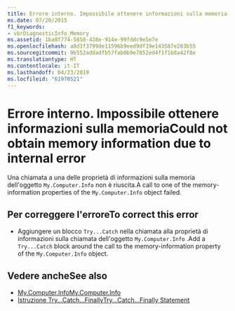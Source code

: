 ```yaml
---
title: Errore interno. Impossibile ottenere informazioni sulla memoria
ms.date: 07/20/2015
f1_keywords:
- vbrDiagnosticInfo_Memory
ms.assetid: 1ba8f774-5858-438e-914e-99fddc9e5e7e
ms.openlocfilehash: a8d1f3799de11596b9eed9df39e143587e283b55
ms.sourcegitcommit: 9b552addadfb57fab0b9e7852ed4f1f1b8a42f8e
ms.translationtype: HT
ms.contentlocale: it-IT
ms.lasthandoff: 04/23/2019
ms.locfileid: "61970521"
---
```

# <a name="could-not-obtain-memory-information-due-to-internal-error"></a><span data-ttu-id="4b8fa-102">Errore interno. Impossibile ottenere informazioni sulla memoria</span><span class="sxs-lookup"><span data-stu-id="4b8fa-102">Could not obtain memory information due to internal error</span></span>
<span data-ttu-id="4b8fa-103">Una chiamata a una delle proprietà di informazioni sulla memoria dell'oggetto `My.Computer.Info` non è riuscita.</span><span class="sxs-lookup"><span data-stu-id="4b8fa-103">A call to one of the memory-information properties of the `My.Computer.Info` object failed.</span></span>  
  
## <a name="to-correct-this-error"></a><span data-ttu-id="4b8fa-104">Per correggere l'errore</span><span class="sxs-lookup"><span data-stu-id="4b8fa-104">To correct this error</span></span>  
  
- <span data-ttu-id="4b8fa-105">Aggiungere un blocco `Try...Catch` nella chiamata alla proprietà di informazioni sulla chiamata dell'oggetto `My.Computer.Info` .</span><span class="sxs-lookup"><span data-stu-id="4b8fa-105">Add a `Try...Catch` block around the call to the memory-information property of the `My.Computer.Info` object.</span></span>  
  
## <a name="see-also"></a><span data-ttu-id="4b8fa-106">Vedere anche</span><span class="sxs-lookup"><span data-stu-id="4b8fa-106">See also</span></span>

- [<span data-ttu-id="4b8fa-107">My.Computer.Info</span><span class="sxs-lookup"><span data-stu-id="4b8fa-107">My.Computer.Info</span></span>](xref:Microsoft.VisualBasic.Devices.ComputerInfo)
- [<span data-ttu-id="4b8fa-108">Istruzione Try...Catch...Finally</span><span class="sxs-lookup"><span data-stu-id="4b8fa-108">Try...Catch...Finally Statement</span></span>](../../visual-basic/language-reference/statements/try-catch-finally-statement.md)
